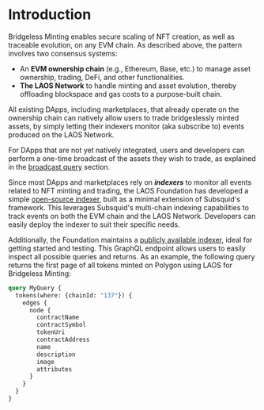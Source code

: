 # Introduction

Bridgeless Minting enables secure scaling of NFT creation, as well as traceable evolution, on any EVM chain. As described above, the pattern involves two consensus systems:

* An **EVM ownership chain** (e.g., Ethereum, Base, etc.) to manage asset ownership, trading, DeFi, and other functionalities.
* **The LAOS Network** to handle minting and asset evolution, thereby offloading blockspace and gas costs to a purpose-built chain.

All existing DApps, including marketplaces, that already operate on the ownership chain can natively allow users to trade bridgeslessly minted assets, by simply letting their indexers monitor (aka subscribe to) events produced on the LAOS Network.

For DApps that are not yet natively integrated, users and developers can perform a one-time broadcast of the assets they wish to trade, as explained in the  [broadcast query](/api/write-queries/Broadcast) section.

Since most DApps and marketplaces rely on _**indexers**_ to monitor all events related to NFT minting and trading, the LAOS Foundation has developed a simple [open-source indexer](https://github.com/freeverseio/laos-apis-v2), built as a minimal extension of Subsquid's framework. This leverages Subsquid's multi-chain indexing capabilities to track events on both the EVM chain and the LAOS Network. Developers can easily deploy the indexer to suit their specific needs.

Additionally, the Foundation maintains a [publicly available indexer](https://indexers.laosnetwork.io/), ideal for getting started and testing. This GraphQL endpoint allows users to easily inspect all possible queries and returns. As an example, the following query returns the first page of all tokens minted on Polygon using LAOS for Bridgeless Minting:
```graphql
query MyQuery {
  tokens(where: {chainId: "137"}) {
    edges {
      node {
        contractName
        contractSymbol
        tokenUri
        contractAddress
        name
        description
        image
        attributes
      }
    }
  }
}
``` 


